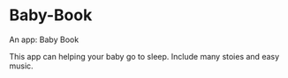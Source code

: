 # Baby-Book
An app: Baby Book

This app can helping your baby go to sleep. Include many stoies and easy music.
